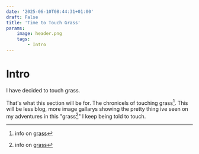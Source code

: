 ```yaml
---
date: '2025-06-10T08:44:31+01:00'
draft: False
title: 'Time to Touch Grass'
params:
    image: header.png
    tags:
        - Intro
---
```

# Intro

I have decided to touch grass.


That's what this section will be for. The chronicels of touching grass[^1]. This will be less blog, more image gallarys showing the pretty thing ive seen on my adventures in this "grass[^1]" I keep being told to touch.

[^1]: info on [grass](/hidden/dyjctlag/)
